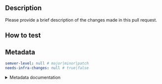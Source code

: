 ## Description

Please provide a brief description of the changes made in this pull request.

## How to test

## Metadata

```yml
semver-level: null # major|minor|patch
needs-infra-changes: null # true|false
```

<details>
<summary>Metadata documentation</summary>

```
major = api/schema breaking changes (modifications/removals)
minor = new features
patch = everything else
```

</details>